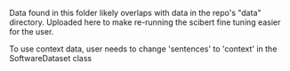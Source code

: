 Data found in this folder likely overlaps with data in the repo's "data" directory. Uploaded here to make re-running the scibert fine tuning easier for the user.

To use context data, user needs to change 'sentences' to 'context' in the SoftwareDataset class
